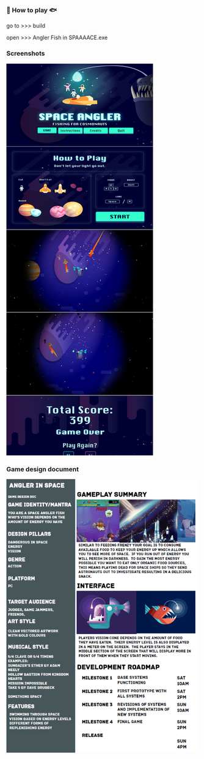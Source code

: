 ### 🚀 How to play 🐟

go to >>> build

open >>> Angler Fish in SPAAAACE.exe

### Screenshots

![screenshots](Documents/screenshot.png "screenshots")

### Game design document

![GDD](Documents/One-Page-GDD.png "GDD")